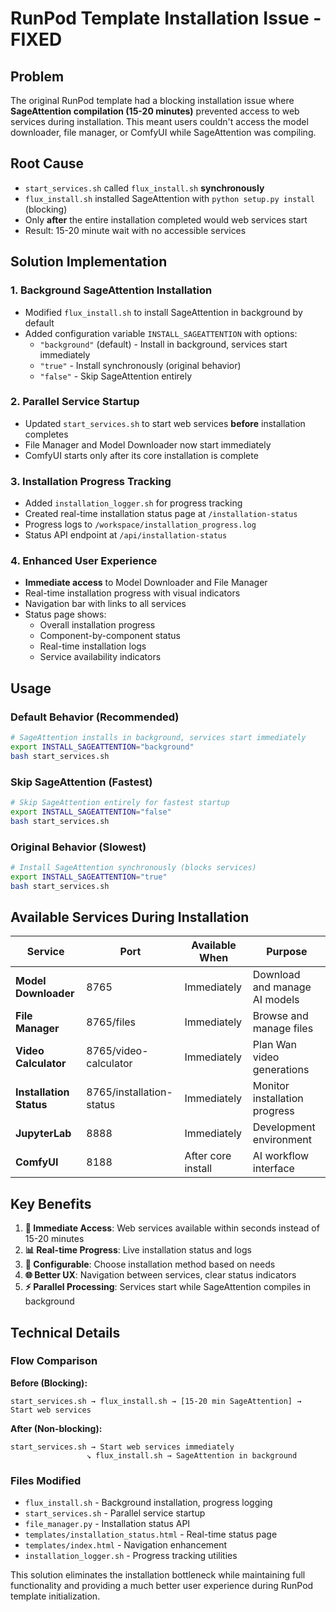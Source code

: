 # RunPod Template Installation Issue - FIXED

## Problem
The original RunPod template had a blocking installation issue where **SageAttention compilation (15-20 minutes)** prevented access to web services during installation. This meant users couldn't access the model downloader, file manager, or ComfyUI while SageAttention was compiling.

## Root Cause
- `start_services.sh` called `flux_install.sh` **synchronously**
- `flux_install.sh` installed SageAttention with `python setup.py install` (blocking)
- Only **after** the entire installation completed would web services start
- Result: 15-20 minute wait with no accessible services

## Solution Implementation

### 1. **Background SageAttention Installation**
- Modified `flux_install.sh` to install SageAttention in background by default
- Added configuration variable `INSTALL_SAGEATTENTION` with options:
  - `"background"` (default) - Install in background, services start immediately
  - `"true"` - Install synchronously (original behavior)
  - `"false"` - Skip SageAttention entirely

### 2. **Parallel Service Startup**
- Updated `start_services.sh` to start web services **before** installation completes
- File Manager and Model Downloader now start immediately
- ComfyUI starts only after its core installation is complete

### 3. **Installation Progress Tracking**
- Added `installation_logger.sh` for progress tracking
- Created real-time installation status page at `/installation-status`
- Progress logs to `/workspace/installation_progress.log`
- Status API endpoint at `/api/installation-status`

### 4. **Enhanced User Experience**
- **Immediate access** to Model Downloader and File Manager
- Real-time installation progress with visual indicators
- Navigation bar with links to all services
- Status page shows:
  - Overall installation progress
  - Component-by-component status
  - Real-time installation logs
  - Service availability indicators

## Usage

### Default Behavior (Recommended)
```bash
# SageAttention installs in background, services start immediately
export INSTALL_SAGEATTENTION="background"
bash start_services.sh
```

### Skip SageAttention (Fastest)
```bash
# Skip SageAttention entirely for fastest startup
export INSTALL_SAGEATTENTION="false"
bash start_services.sh
```

### Original Behavior (Slowest)
```bash
# Install SageAttention synchronously (blocks services)
export INSTALL_SAGEATTENTION="true"
bash start_services.sh
```

## Available Services During Installation

| Service | Port | Available When | Purpose |
|---------|------|----------------|---------|
| **Model Downloader** | 8765 | Immediately | Download and manage AI models |
| **File Manager** | 8765/files | Immediately | Browse and manage files |
| **Video Calculator** | 8765/video-calculator | Immediately | Plan Wan video generations |
| **Installation Status** | 8765/installation-status | Immediately | Monitor installation progress |
| **JupyterLab** | 8888 | Immediately | Development environment |
| **ComfyUI** | 8188 | After core install | AI workflow interface |

## Key Benefits

1. **🚀 Immediate Access**: Web services available within seconds instead of 15-20 minutes
2. **📊 Real-time Progress**: Live installation status and logs
3. **🔧 Configurable**: Choose installation method based on needs
4. **🌐 Better UX**: Navigation between services, clear status indicators
5. **⚡ Parallel Processing**: Services start while SageAttention compiles in background

## Technical Details

### Flow Comparison

**Before (Blocking):**
```
start_services.sh → flux_install.sh → [15-20 min SageAttention] → Start web services
```

**After (Non-blocking):**
```
start_services.sh → Start web services immediately
                 ↘ flux_install.sh → SageAttention in background
```

### Files Modified
- `flux_install.sh` - Background installation, progress logging
- `start_services.sh` - Parallel service startup
- `file_manager.py` - Installation status API
- `templates/installation_status.html` - Real-time status page
- `templates/index.html` - Navigation enhancement
- `installation_logger.sh` - Progress tracking utilities

This solution eliminates the installation bottleneck while maintaining full functionality and providing a much better user experience during RunPod template initialization.
